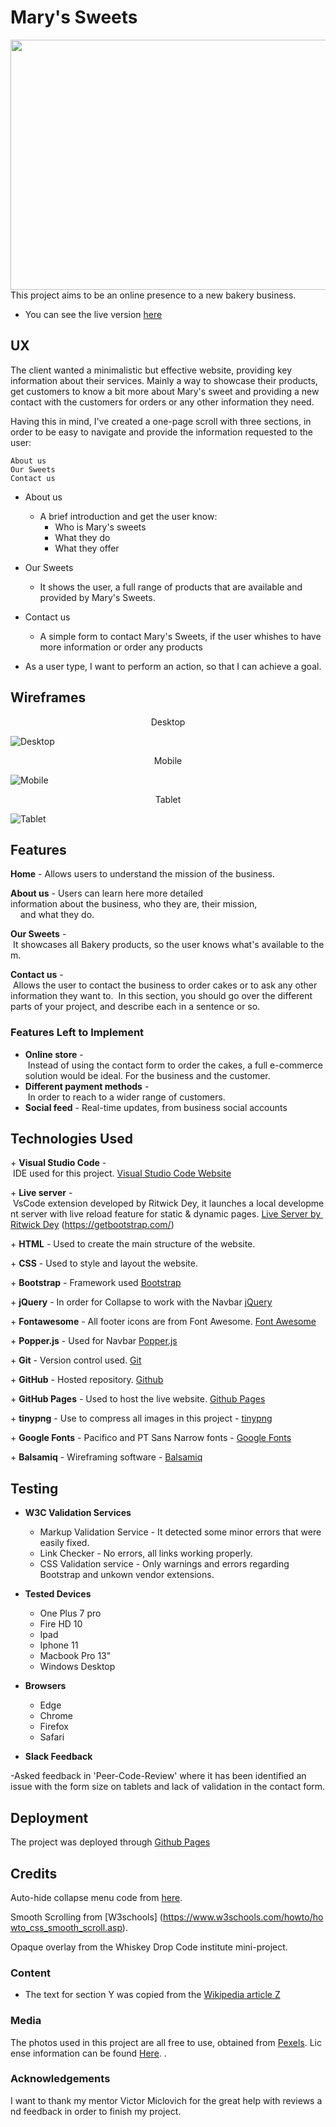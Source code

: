 # Mary's Sweets

<img width="1000" height="400" src="https://github.com/Brainvibe/Milestone1/blob/master/assets/images/page_preview.png">
This project aims to be an online presence to a new bakery business.

- You can see the live version [here](https://brainvibe.github.io/Milestone1/)
 
## UX
 
The client wanted a minimalistic but effective website, providing key information about their services.
Mainly a way to showcase their products, get customers to know a bit more about Mary's sweet and providing a new contact with the customers for orders or any other information they need. 

Having this in mind, I've created a one-page scroll with three sections, in order to be easy to navigate and provide the information requested to the user: 

    About us
    Our Sweets
    Contact us

- About us
    - A brief introduction and get the user know:
      - Who is Mary's sweets
      - What they do
      - What they offer
    
- Our Sweets
    - It shows the user, a full range of products that are available and provided by Mary's Sweets.

- Contact us
    - A simple form to contact Mary's Sweets, if the user whishes to have more information or order any products 

- As a user type, I want to perform an action, so that I can achieve a goal.

## Wireframes
<p align="center">
Desktop
</p>

![Desktop](https://github.com/Brainvibe/Milestone1/blob/master/wireframes/Desktop.png)

<p align="center">
Mobile
</p>

![Mobile](https://github.com/Brainvibe/Milestone1/blob/master/wireframes/Mobile.png)

<p align="center">
Tablet
</p>

![Tablet](https://github.com/Brainvibe/Milestone1/blob/master/wireframes/Tablet.png)


## Features

**Home** - Allows users to understand the mission of the business.


**About us** - Users can learn here more detailed information about the business, who they are, their mission, 
    and what they do. 

**Our Sweets** - It showcases all Bakery products, so the user knows what's available to them. 


**Contact us** - Allows the user to contact the business to order cakes or to ask any other information they want to. 
In this section, you should go over the different parts of your project, and describe each in a sentence or so.
 


### Features Left to Implement
- **Online store** - Instead of using the contact form to order the cakes, a full e-commerce solution would be ideal. For the business and the customer. 
    
- **Different payment methods** - In order to reach to a wider range of customers. 
    
- **Social feed** - Real-time updates, from business social accounts 

## Technologies Used

+ **Visual Studio Code** - IDE used for this project. [Visual Studio Code Website](https://code.visualstudio.com/)

+ **Live server** - VsCode extension developed by Ritwick Dey, it launches a local development server with live reload feature for static & dynamic pages. [Live Server by Ritwick Dey](https://marketplace.visualstudio.com/items?itemName=ritwickdey.LiveServer)
(https://getbootstrap.com/)

+ **HTML** - Used to create the main structure of the website.

+ **CSS** - Used to style and layout the website.

+ **Bootstrap** - Framework used [Bootstrap](https://getbootstrap.com/)

+ **jQuery** - In order for Collapse to work with the Navbar [jQuery](https://jquery.com/)

+ **Fontawesome** - All footer icons are from Font Awesome. [Font Awesome](https://fontawesome.com/)

+ **Popper.js** - Used for Navbar [Popper.js](https://popper.js.org/)

+ **Git** - Version control used. [Git](https://git-scm.com/)

+ **GitHub** - Hosted repository. [Github](https://github.com/)

+ **GitHub Pages** - Used to host the live website. [Github Pages](https://pages.github.com/)

+ **tinypng** - Use to compress all images in this project - [tinypng](https://tinypng.com/)

+ **Google Fonts** - Pacifico and PT Sans Narrow fonts - [Google Fonts](https://fonts.google.com/)

+ **Balsamiq** - Wireframing software - [Balsamiq](https://balsamiq.com/) 



## Testing
+ **W3C Validation Services**
    - Markup Validation Service - It detected some minor errors that were easily fixed.
    - Link Checker - No errors, all links working properly.
    - CSS Validation service - Only warnings and errors regarding Bootstrap and unkown vendor extensions.
    
+ **Tested Devices**

    - One Plus 7 pro
    - Fire HD 10
    - Ipad
    - Iphone 11
    - Macbook Pro 13"
    - Windows Desktop

+ **Browsers**

    - Edge
    - Chrome
    - Firefox
    - Safari

+ **Slack Feedback**

-Asked feedback in 'Peer-Code-Review' where it has been identified an issue with the form size on tablets and lack of validation in the contact form. 
 
## Deployment

The project was deployed through [Github Pages](https://brainvibe.github.io/Milestone1/)


## Credits

Auto-hide collapse menu code from [here](https://stackoverflow.com/questions/42401606/how-to-hide-collapsible-bootstrap-4-navbar-on-click).

Smooth Scrolling from [W3schools] (https://www.w3schools.com/howto/howto_css_smooth_scroll.asp).

Opaque overlay from the Whiskey Drop Code institute mini-project.


### Content
- The text for section Y was copied from the [Wikipedia article Z](https://en.wikipedia.org/wiki/Z)

### Media
The photos used in this project are all free to use, obtained from [Pexels](https://www.pexels.com/). License information can be found [Here](https://www.pexels.com/photo-license/). .

### Acknowledgements

I want to thank my mentor Victor Miclovich for the great help with reviews and feedback in order to finish my project.
